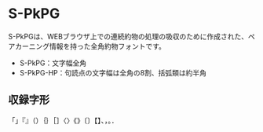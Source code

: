 S-PkPG
====

S-PkPGは、WEBブラウザ上での連続約物の処理の吸収のために作成された、ペアカーニング情報を持った全角約物フォントです。

- S-PkPG：文字幅全角
- S-PkPG-HP：句読点の文字幅は全角の8割、括弧類は約半角

収録字形
----
「」『』（）｛｝［］〈〉《》〔〕【】、，。．
